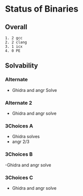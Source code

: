 # Status of Binaries

## Overall

    1. 2 gcc
    2. 2 clang
    3. 1 icx
    4. 0 PE

## Solvability

### Alternate

- Ghidra and angr Solve

### Alternate 2

- Ghidra and angr solve

### 3Choices A

- Ghidra solves
- angr 2/3

### 3Choices B

-Ghidra and angr solve

### 3Choices C

- Ghidra and angr solve
